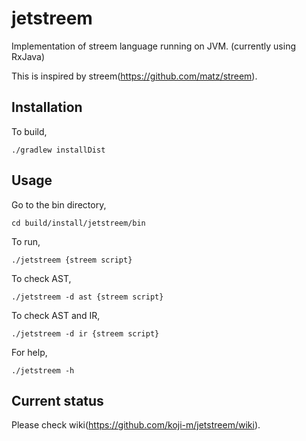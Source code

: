 # jetstreem

Implementation of streem language running on JVM. (currently using RxJava)

This is inspired by streem(https://github.com/matz/streem).


## Installation

To build,
```
./gradlew installDist
```

## Usage

Go to the bin directory,
```
cd build/install/jetstreem/bin 
```

To run,
```
./jetstreem {streem script}
```

To check AST,
```
./jetstreem -d ast {streem script}
```

To check AST and IR,
```
./jetstreem -d ir {streem script}
```

For help,
```
./jetstreem -h
```

## Current status

Please check wiki(https://github.com/koji-m/jetstreem/wiki).

